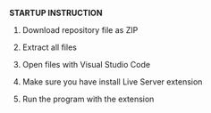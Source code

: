 **STARTUP INSTRUCTION**

1. Download repository file as ZIP

2. Extract all files

3. Open files with Visual Studio Code

4. Make sure you have install Live Server extension

5. Run the program with the extension
